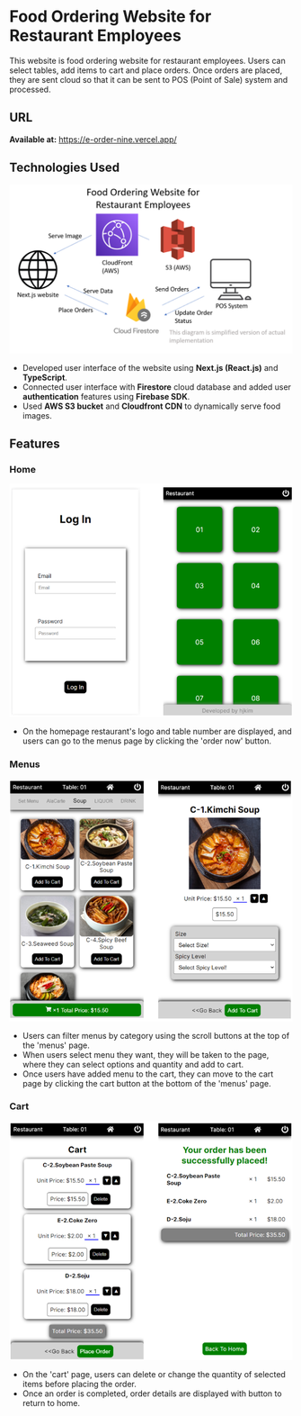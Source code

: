 # Food Ordering Website for Restaurant Employees

This website is food ordering website for restaurant employees. Users can select tables, add items to cart and place orders. Once orders are placed, they are sent cloud so that it can be sent to POS (Point of Sale) system and processed.

## URL

**Available at:** <a href='https://e-order-nine.vercel.app/'>https://e-order-nine.vercel.app/</a>

## Technologies Used

![Diagram](https://github.com/hjkim115/e-order/blob/main/public/readMeImage/diagram.png)

- Developed user interface of the website using **Next.js (React.js)** and **TypeScript**.
- Connected user interface with **Firestore** cloud database and added user **authentication** features using **Firebase SDK**.
- Used **AWS S3 bucket** and **Cloudfront CDN** to dynamically serve food images.

## Features

### Home

![Home](https://github.com/hjkim115/e-order/blob/main/public/readMeImage/home.png)

- On the homepage restaurant's logo and table number are displayed, and users can go to the menus page by clicking the 'order now' button.

### Menus

![Menus](https://github.com/hjkim115/e-order/blob/main/public/readMeImage/menus.png)

- Users can filter menus by category using the scroll buttons at the top of the 'menus' page.
- When users select menu they want, they will be taken to the page, where they can select options and quantity and add to cart.
- Once users have added menu to the cart, they can move to the cart page by clicking the cart button at the bottom of the 'menus' page.

### Cart

![Cart](https://github.com/hjkim115/e-order/blob/main/public/readMeImage/cart.png)

- On the 'cart' page, users can delete or change the quantity of selected items before placing the order.
- Once an order is completed, order details are displayed with button to return to home.
